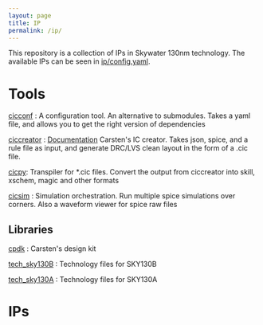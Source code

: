 ```yaml
---
layout: page 
title: IP 
permalink: /ip/
---
```


This repository is a collection of IPs in Skywater 130nm technology. The
available IPs can be seen in
[ip/config.yaml](https://github.com/wulffern/aicex/blob/main/ip/config.yaml). 

# Tools 

[cicconf](https://github.com/wulffern/cicconf) : A configuration tool. An alternative to submodules. Takes a yaml file, and
allows you to get the right version of dependencies

[ciccreator](https://github.com/wulffern/ciccreator) : [Documentation](https://wulffern.github.io/ciccreator) Carsten's  IC creator. Takes json, spice, and a rule file as input, and generate
DRC/LVS clean layout in the form of a .cic file. 

[cicpy](https://github.com/wulffern/cicconf): Transpiler for *.cic files. Convert the output from ciccreator into skill, xschem, magic and other formats

[cicsim](https://github.com/wulffern/cicsim) : Simulation orchestration. Run multiple spice simulations over corners. Also a waveform viewer for spice raw files 

## Libraries 

[cpdk](https://github.com/wulffern/cpdk) : Carsten's design kit

[tech_sky130B](https://github.com/wulffern/tech_sky130B) : Technology files for SKY130B

[tech_sky130A](https://github.com/wulffern/tech_sky130A)  : Technology files  for SKY130A



# IPs 

